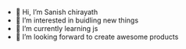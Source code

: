 - 👋 Hi, I’m Sanish chirayath
- 👀 I’m interested in buidling new things
- 🌱 I’m currently learning js
- 💞️ I’m looking forward to create awesome products


<!---
sanishchirayath1/sanishchirayath1 is a ✨ special ✨ repository because its `README.md` (this file) appears on your GitHub profile.
You can click the Preview link to take a look at your changes.
--->
